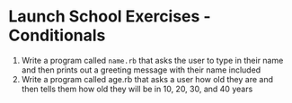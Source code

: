 # Launch School Exercises - Conditionals

1. Write a program called `name.rb` that asks the user to type in their name and then prints out a greeting message with their name included
2. Write a program called age.rb that asks a user how old they are and then tells them how old they will be in 10, 20, 30, and 40 years
